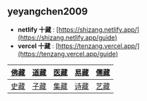 ## yeyangchen2009

- **netlify 十藏** : [https://shizang.netlify.app/](https://shizang.netlify.app/guide)
- **vercel 十藏** : [https://tenzang.vercel.app/](https://tenzang.vercel.app/guide)

| [佛藏](https://shizang.netlify.app/#/十藏/佛藏/README) | [道藏](https://shizang.netlify.app/#/十藏/道藏/README) | [医藏](https://shizang.netlify.app/#/十藏/医藏/README) | [易藏](https://shizang.netlify.app/#/十藏/易藏/README) | [儒藏](https://shizang.netlify.app/#/十藏/儒藏/README) |
|---|---|---|---|---|
| [史藏](https://shizang.netlify.app/#/十藏/史藏/README) | [子藏](https://shizang.netlify.app/#/十藏/子藏/README) | [集藏](https://shizang.netlify.app/#/十藏/集藏/README) | [诗藏](https://shizang.netlify.app/#/十藏/诗藏/README) | [艺藏](https://shizang.netlify.app/#/十藏/艺藏/README) |
